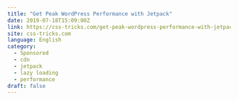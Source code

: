 ```yaml
---
title: "Get Peak WordPress Performance with Jetpack"
date: 2019-07-18T15:09:00Z
link: https://css-tricks.com/get-peak-wordpress-performance-with-jetpack/?utm_medium=RSS&utm_source=news.12bit.vn
site: css-tricks.com
language: English
category:
  - Sponsored
  - cdn
  - jetpack
  - lazy loading
  - performance
draft: false
---
```

